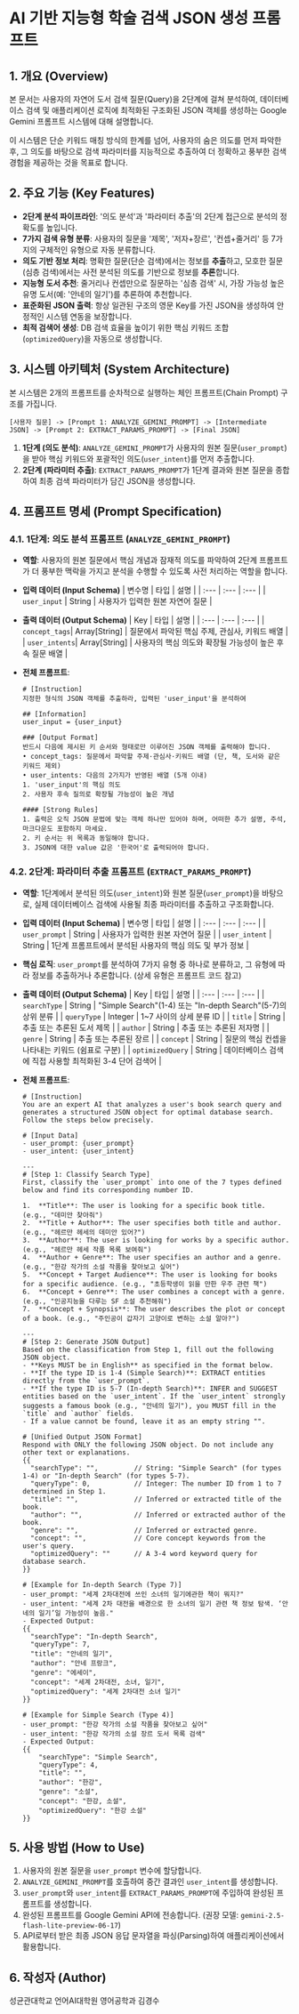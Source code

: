 # AI 기반 지능형 학술 검색 JSON 생성 프롬프트

## 1\. 개요 (Overview)

본 문서는 사용자의 자연어 도서 검색 질문(Query)을 2단계에 걸쳐 분석하여, 데이터베이스 검색 및 애플리케이션 로직에 최적화된 구조화된 JSON 객체를 생성하는 Google Gemini 프롬프트 시스템에 대해 설명합니다.

이 시스템은 단순 키워드 매칭 방식의 한계를 넘어, 사용자의 숨은 의도를 먼저 파악한 후, 그 의도를 바탕으로 검색 파라미터를 지능적으로 추출하여 더 정확하고 풍부한 검색 경험을 제공하는 것을 목표로 합니다.

## 2\. 주요 기능 (Key Features)

  * **2단계 분석 파이프라인**: '의도 분석'과 '파라미터 추출'의 2단계 접근으로 분석의 정확도를 높입니다.
  * **7가지 검색 유형 분류**: 사용자의 질문을 '제목', '저자+장르', '컨셉+줄거리' 등 7가지의 구체적인 유형으로 자동 분류합니다.
  * **의도 기반 정보 처리**: 명확한 질문(단순 검색)에서는 정보를 **추출**하고, 모호한 질문(심층 검색)에서는 사전 분석된 의도를 기반으로 정보를 **추론**합니다.
  * **지능형 도서 추천**: 줄거리나 컨셉만으로 질문하는 '심층 검색' 시, 가장 가능성 높은 유명 도서(예: '안네의 일기')를 추론하여 추천합니다.
  * **표준화된 JSON 출력**: 항상 일관된 구조의 영문 Key를 가진 JSON을 생성하여 안정적인 시스템 연동을 보장합니다.
  * **최적 검색어 생성**: DB 검색 효율을 높이기 위한 핵심 키워드 조합(`optimizedQuery`)을 자동으로 생성합니다.

## 3\. 시스템 아키텍처 (System Architecture)

본 시스템은 2개의 프롬프트를 순차적으로 실행하는 체인 프롬프트(Chain Prompt) 구조를 가집니다.

```
[사용자 질문] -> [Prompt 1: ANALYZE_GEMINI_PROMPT] -> [Intermediate JSON] -> [Prompt 2: EXTRACT_PARAMS_PROMPT] -> [Final JSON]
```

1.  **1단계 (의도 분석)**: `ANALYZE_GEMINI_PROMPT`가 사용자의 원본 질문(`user_prompt`)을 받아 핵심 키워드와 포괄적인 의도(`user_intent`)를 먼저 추출합니다.
2.  **2단계 (파라미터 추출)**: `EXTRACT_PARAMS_PROMPT`가 1단계 결과와 원본 질문을 종합하여 최종 검색 파라미터가 담긴 JSON을 생성합니다.

## 4\. 프롬프트 명세 (Prompt Specification)

### 4.1. 1단계: 의도 분석 프롬프트 (`ANALYZE_GEMINI_PROMPT`)

  * **역할**: 사용자의 원본 질문에서 핵심 개념과 잠재적 의도를 파악하여 2단계 프롬프트가 더 풍부한 맥락을 가지고 분석을 수행할 수 있도록 사전 처리하는 역할을 합니다.

  * **입력 데이터 (Input Schema)**
    | 변수명 | 타입 | 설명 |
    | :--- | :--- | :--- |
    | `user_input` | String | 사용자가 입력한 원본 자연어 질문 |

  * **출력 데이터 (Output Schema)**
    | Key | 타입 | 설명 |
    | :--- | :--- | :--- |
    | `concept_tags`| Array[String] | 질문에서 파악된 핵심 주제, 관심사, 키워드 배열 |
    | `user_intents`| Array[String] | 사용자의 핵심 의도와 확장될 가능성이 높은 후속 질문 배열 |

  * **전체 프롬프트**:

    ```
    # [Instruction]
    지정한 형식의 JSON 객체를 추출하라, 입력된 'user_input'을 분석하여

    ## [Information]
    user_input = {user_input}

    ### [Output Format]
    반드시 다음에 제시된 키 순서와 형태로만 이루어진 JSON 객체를 출력해야 합니다.
    • concept_tags: 질문에서 파악할 주제·관심사·키워드 배열 (단, 책, 도서와 같은 키워드 제외)  
    • user_intents: 다음의 2가지가 반영된 배열 (5개 이내) 
    1. 'user_input'의 핵심 의도 
    2. 사용자 후속 질의로 확장될 가능성이 높은 개념

    #### [Strong Rules]
    1. 출력은 오직 JSON 문법에 맞는 객체 하나만 있어야 하며, 어떠한 추가 설명, 주석, 마크다운도 포함하지 마세요.
    2. 키 순서는 위 목록과 동일해야 합니다.
    3. JSON에 대한 value 값은 '한국어'로 출력되어야 합니다.
    ```

### 4.2. 2단계: 파라미터 추출 프롬프트 (`EXTRACT_PARAMS_PROMPT`)

  * **역할**: 1단계에서 분석된 의도(`user_intent`)와 원본 질문(`user_prompt`)을 바탕으로, 실제 데이터베이스 검색에 사용될 최종 파라미터를 추출하고 구조화합니다.

  * **입력 데이터 (Input Schema)**
    | 변수명 | 타입 | 설명 |
    | :--- | :--- | :--- |
    | `user_prompt` | String | 사용자가 입력한 원본 자연어 질문 |
    | `user_intent` | String | 1단계 프롬프트에서 분석된 사용자의 핵심 의도 및 부가 정보 |

  * **핵심 로직**: `user_prompt`를 분석하여 7가지 유형 중 하나로 분류하고, 그 유형에 따라 정보를 추출하거나 추론합니다. (상세 유형은 프롬프트 코드 참고)

  * **출력 데이터 (Output Schema)**
    | Key | 타입 | 설명 |
    | :--- | :--- | :--- |
    | `searchType` | String | "Simple Search"(1-4) 또는 "In-depth Search"(5-7)의 상위 분류 |
    | `queryType` | Integer | 1\~7 사이의 상세 분류 ID |
    | `title` | String | 추출 또는 추론된 도서 제목 |
    | `author` | String | 추출 또는 추론된 저자명 |
    | `genre` | String | 추출 또는 추론된 장르 |
    | `concept` | String | 질문의 핵심 컨셉을 나타내는 키워드 (쉼표로 구분) |
    | `optimizedQuery` | String | 데이터베이스 검색에 직접 사용할 최적화된 3-4 단어 검색어 |

  * **전체 프롬프트**:

    ```
    # [Instruction]
    You are an expert AI that analyzes a user's book search query and generates a structured JSON object for optimal database search. Follow the steps below precisely.

    # [Input Data]
    - user_prompt: {user_prompt}
    - user_intent: {user_intent}

    ---
    # [Step 1: Classify Search Type]
    First, classify the `user_prompt` into one of the 7 types defined below and find its corresponding number ID.

    1.  **Title**: The user is looking for a specific book title. (e.g., "데미안 찾아줘")
    2.  **Title + Author**: The user specifies both title and author. (e.g., "헤르만 헤세의 데미안 있어?")
    3.  **Author**: The user is looking for works by a specific author. (e.g., "헤르만 헤세 작품 목록 보여줘")
    4.  **Author + Genre**: The user specifies an author and a genre. (e.g., "한강 작가의 소설 작품을 찾아보고 싶어")
    5.  **Concept + Target Audience**: The user is looking for books for a specific audience. (e.g., "초등학생이 읽을 만한 우주 관련 책")
    6.  **Concept + Genre**: The user combines a concept with a genre. (e.g., "인공지능을 다루는 SF 소설 추천해줘")
    7.  **Concept + Synopsis**: The user describes the plot or concept of a book. (e.g., "주인공이 갑자기 고양이로 변하는 소설 알아?")

    ---
    # [Step 2: Generate JSON Output]
    Based on the classification from Step 1, fill out the following JSON object.
    - **Keys MUST be in English** as specified in the format below.
    - **If the type ID is 1-4 (Simple Search)**: EXTRACT entities directly from the `user_prompt`.
    - **If the type ID is 5-7 (In-depth Search)**: INFER and SUGGEST entities based on the `user_intent`. If the `user_intent` strongly suggests a famous book (e.g., "안네의 일기"), you MUST fill in the `title` and `author` fields.
    - If a value cannot be found, leave it as an empty string "".

    # [Unified Output JSON Format]
    Respond with ONLY the following JSON object. Do not include any other text or explanations.
    {{
      "searchType": "",         // String: "Simple Search" (for types 1-4) or "In-depth Search" (for types 5-7).
      "queryType": 0,           // Integer: The number ID from 1 to 7 determined in Step 1.
      "title": "",              // Inferred or extracted title of the book.
      "author": "",             // Inferred or extracted author of the book.
      "genre": "",              // Inferred or extracted genre.
      "concept": "",            // Core concept keywords from the user's query.
      "optimizedQuery": ""      // A 3-4 word keyword query for database search.
    }}

    # [Example for In-depth Search (Type 7)]
    - user_prompt: "세계 2차대전에 쓰인 소녀의 일기에관한 책이 뭐지?"
    - user_intent: "세계 2차 대전을 배경으로 한 소녀의 일기 관련 책 정보 탐색. ‘안네의 일기’일 가능성이 높음."
    - Expected Output:
    {{
      "searchType": "In-depth Search",
      "queryType": 7,
      "title": "안네의 일기",
      "author": "안네 프랑크",
      "genre": "에세이",
      "concept": "세계 2차대전, 소녀, 일기",
      "optimizedQuery": "세계 2차대전 소녀 일기"
    }}

    # [Example for Simple Search (Type 4)]
    - user_prompt: "한강 작가의 소설 작품을 찾아보고 싶어"
    - user_intent: "한강 작가의 소설 장르 도서 목록 검색"
    - Expected Output:
    {{
        "searchType": "Simple Search",
        "queryType": 4,
        "title": "",
        "author": "한강",
        "genre": "소설",
        "concept": "한강, 소설",
        "optimizedQuery": "한강 소설"
    }}
    ```

## 5\. 사용 방법 (How to Use)

1.  사용자의 원본 질문을 `user_prompt` 변수에 할당합니다.
2.  `ANALYZE_GEMINI_PROMPT`를 호출하여 중간 결과인 `user_intent`를 생성합니다.
3.  `user_prompt`와 `user_intent`를 `EXTRACT_PARAMS_PROMPT`에 주입하여 완성된 프롬프트를 생성합니다.
4.  완성된 프롬프트를 Google Gemini API에 전송합니다. (권장 모델: `gemini-2.5-flash-lite-preview-06-17`)
5.  API로부터 받은 최종 JSON 응답 문자열을 파싱(Parsing)하여 애플리케이션에서 활용합니다.

## 6\. 작성자 (Author)
성균관대학교 언어AI대학원 영어공학과 김경수 
